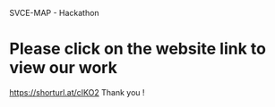 SVCE-MAP - Hackathon
# Please click on the website link to view our work
https://shorturl.at/cIKO2
Thank you ! 
